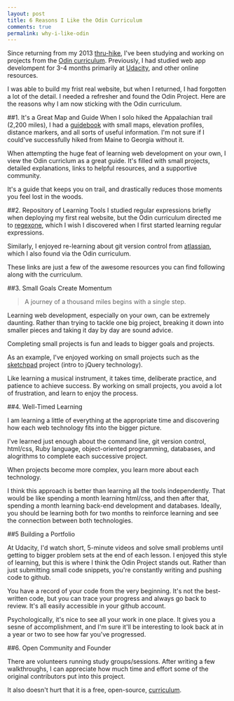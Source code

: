 ```yaml
---
layout: post
title: 6 Reasons I Like the Odin Curriculum
comments: true
permalink: why-i-like-odin
---
```


Since returning from my 2013 [thru-hike](http://www.atjindo.com), I've been studying and working on projects from the [Odin curriculum](http://www.theodinproject.com/courses). Previously, I had studied web app develompent for 3-4 months primarily at [Udacity](https://www.udacity.com/), and other online resources.

 I was able to build my frist real website, but when I returned, I had forgotten a lot of the detail. I needed a refresher and found the Odin Project. Here are the reasons why I am now sticking with the Odin curriculum.

<!--more-->

##1. It's a Great Map and Guide
When I solo hiked the Appalachian trail (2,200 miles), I had a [guidebook](http://www.amazon.com/The-A-T-Guide-Southbound-2013/dp/0982980833/ref=sr_1_2?ie=UTF8&qid=1399332731&sr=8-2&keywords=awol+guide+southbound) with small maps, elevation profiles, distance markers, and all sorts of useful information.  I'm not sure if I could've successfully hiked from Maine to Georgia without it.

When attempting the huge feat of learning web development on your own, I view the Odin curriclum as a great guide. It's filled with small projects, detailed explanations, links to helpful resources, and a supportive community.  

It's a guide that keeps you on trail, and drastically reduces those moments you feel lost in the woods.

##2. Repository of Learning Tools
I studied regular expressions briefly when deploying my first real website, but the Odin curriculum directed me to [regexone](http://regexone.com/), which I wish I discovered when I first started learning regular expressions.  

Similarly, I enjoyed re-learning about git version control from [atlassian](https://www.atlassian.com/git/tutorial), which I also found via the Odin curriculum.  

These links are just a few of the awesome resources you can find following along with the curriculum.

##3. Small Goals Create Momentum

>A journey of a thousand miles begins with a single step.

Learning web development, especially on your own, can be extremely daunting.  Rather than trying to tackle one big project, breaking it down into smaller pieces and taking it day by day are sound advice.

Completing small projects is fun and leads to bigger goals and projects.

As an example, I've enjoyed working on small projects such as the [sketchpad](https://github.com/Jberczel/odin-projects/tree/master/sketchpad) project (intro to jQuery technology).

Like learning a musical instrument, it takes time, deliberate practice, and patience to achieve success. By working on small projects, you avoid a lot of frustration, and learn to enjoy the process.

##4. Well-Timed Learning

I am learning a little of everything at the appropriate time and discovering how each web technology fits into the bigger picture.

I've learned just enough about the command line, git version control, html/css, Ruby language, object-oriented programming, databases, and alogrithms to complete each successive project.

When projects become more complex, you learn more about each technology. 

I think this approach is better than learning all the tools independently.  That would be like spending a month learning html/css, and then after that, spending a month learning back-end development and databases.  Ideally, you should be learning both for two months to reinforce learning and see the connection between both technologies.


##5 Building a Portfolio

At Udacity, I'd watch short, 5-minute videos and solve small problems until getting to bigger problem sets at the end of each lesson.  I enjoyed this style of learning, but this is where I think the Odin Project stands out.  Rather than just submitting small code snippets, you're constantly writing and pushing code to github.

You have a record of your code from the very beginning.  It's not the best-written code, but you can trace your progress and always go back to review. It's all easily accessible in your github account.

Psychologically, it's nice to see all your work in one place.  It gives you a sesne of accomplishment, and I'm sure it'll be interesting to look back at in a year or two to see how far you've progressed.


##6. Open Community and Founder

There are volunteers running study groups/sessions. After writing a few walkthroughs, I can appreciate how much time and effort some of the original contributors put into this project.

It also doesn't hurt that it is a free, open-source, [curriculum](https://github.com/TheOdinProject/theodinproject).




